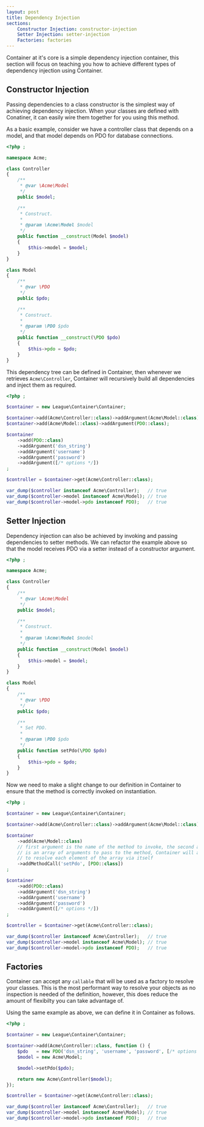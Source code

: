 ```yaml
---
layout: post
title: Dependency Injection
sections:
    Constructor Injection: constructor-injection
    Setter Injection: setter-injection
    Factories: factories
---
```

Container at it's core is a simple dependency injection container, this section will focus on teaching you how to achieve different types of dependency injection using Container.

## Constructor Injection

Passing dependencies to a class constructor is the simplest way of achieving dependency injection. When your classes are defined with Conatiner, it can easily wire them together for you using this method.

As a basic example, consider we have a controller class that depends on a model, and that model depends on PDO for database connections.

~~~php
<?php ;

namespace Acme;

class Controller
{
    /**
     * @var \Acme\Model
     */
    public $model;

    /**
     * Construct.
     *
     * @param \Acme\Model $model
     */
    public function __construct(Model $model)
    {
        $this->model = $model;
    }
}

class Model
{
    /**
     * @var \PDO
     */
    public $pdo;

    /**
     * Construct.
     *
     * @param \PDO $pdo
     */
    public function __construct(\PDO $pdo)
    {
        $this->pdo = $pdo;
    }
}
~~~

This dependency tree can be defined in Container, then whenever we retrieves `Acme\Controller`, Container will recursively build all dependencies and inject them as required.

~~~ php
<?php ;

$container = new League\Container\Container;

$container->add(Acme\Controller::class)->addArgument(Acme\Model::class);
$container->add(Acme\Model::class)->addArgument(PDO::class);

$container
    ->add(PDO::class)
    ->addArgument('dsn_string')
    ->addArgument('username')
    ->addArgument('password')
    ->addArgument([/* options */])
;

$controller = $container->get(Acme\Controller::class);

var_dump($controller instanceof Acme\Controller);   // true
var_dump($controller->model instanceof Acme\Model); // true
var_dump($controller->model->pdo instanceof PDO);   // true
~~~

## Setter Injection

Dependency injection can also be achieved by invoking and passing dependencies to setter methods. We can refactor the example above so that the model receives PDO via a setter instead of a constructor argument.

~~~php
<?php ;

namespace Acme;

class Controller
{
    /**
     * @var \Acme\Model
     */
    public $model;

    /**
     * Construct.
     *
     * @param \Acme\Model $model
     */
    public function __construct(Model $model)
    {
        $this->model = $model;
    }
}

class Model
{
    /**
     * @var \PDO
     */
    public $pdo;

    /**
     * Set PDO.
     *
     * @param \PDO $pdo
     */
    public function setPdo(\PDO $pdo)
    {
        $this->pdo = $pdo;
    }
}
~~~

Now we need to make a slight change to our definition in Container to ensure that the method is correctly invoked on instantiation.

~~~ php
<?php ;

$container = new League\Container\Container;

$container->add(Acme\Controller::class)->addArgument(Acme\Model::class);

$container
    ->add(Acme\Model::class)
    // first argument is the name of the method to invoke, the second argument
    // is an array of arguments to pass to the method, Container will attempt
    // to resolve each element of the array via itself
    ->addMethodCall('setPdo', [PDO::class])
;

$container
    ->add(PDO::class)
    ->addArgument('dsn_string')
    ->addArgument('username')
    ->addArgument('password')
    ->addArgument([/* options */])
;

$controller = $container->get(Acme\Controller::class);

var_dump($controller instanceof Acme\Controller);   // true
var_dump($controller->model instanceof Acme\Model); // true
var_dump($controller->model->pdo instanceof PDO);   // true
~~~

## Factories

Container can accept any `callable` that will be used as a factory to resolve your classes. This is the most performant way to resolve your objects as no inspection is needed of the definition, however, this does reduce the amount of flexibilty you can take advantage of.

Using the same example as above, we can define it in Container as follows.

~~~ php
<?php ;

$container = new League\Container\Container;

$container->add(Acme\Controller::class, function () {
    $pdo   = new PDO('dsn_string', 'username', 'password', [/* options */]);
    $model = new Acme\Model;

    $model->setPdo($pdo);

    return new Acme\Controller($model);
});

$controller = $container->get(Acme\Controller::class);

var_dump($controller instanceof Acme\Controller);   // true
var_dump($controller->model instanceof Acme\Model); // true
var_dump($controller->model->pdo instanceof PDO);   // true
~~~
